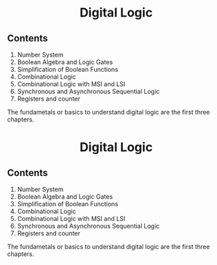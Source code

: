
# <center>Digital Logic </center>

## Contents
 1. Number System
 2. Boolean Algebra and Logic Gates
 3. Simplification of Boolean Functions
 4. Combinational Logic
 5. Combinational Logic with MSI and LSI
 6.  Synchronous and Asynchronous Sequential Logic
 7. Registers and counter

The fundametals or basics to understand digital logic are the first three chapters.

# <center>Digital Logic </center>

## Contents
 1. Number System
 2. Boolean Algebra and Logic Gates
 3. Simplification of Boolean Functions
 4. Combinational Logic
 5. Combinational Logic with MSI and LSI
 6.  Synchronous and Asynchronous Sequential Logic
 7. Registers and counter

The fundametals or basics to understand digital logic are the first three chapters.


<!--stackedit_data:
eyJoaXN0b3J5IjpbMjA3MTMyODcwOF19
-->